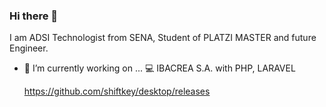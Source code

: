 ### Hi there 👋

I am ADSI Technologist from SENA, Student of PLATZI MASTER and future Engineer.



- 🔭 I’m currently working on ...
    💻 IBACREA S.A. with PHP, LARAVEL
    
    https://github.com/shiftkey/desktop/releases

